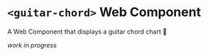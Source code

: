 # `<guitar-chord>` Web Component

A Web Component that displays a guitar chord chart 🎸

_work in progress_

